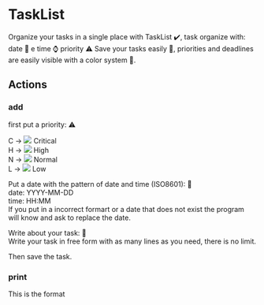 # TaskList
Organize your tasks in a single place with TaskList ✔️, task organize with:
date 📆 e time ⌚
priority ⚠️
Save your tasks easily 📝, priorities and deadlines are easily visible with a color system 🌈.
## Actions
### add
first put a priority: ⚠️<br>

C -> ![](https://placehold.co/15x15/ff4050/ff4050.png) Critical<br> 
H -> ![](https://placehold.co/20X20/e5bf00/e5bf00.png) High <br> 
N -> ![](https://placehold.co/20X20/4fc414/4fc414.png) Normal<br> 
L -> ![](https://placehold.co/20X20/1fb0ff/1fb0ff.png) Low <br>

Put a date with the pattern of date and time (ISO8601): 📆<br>
date: YYYY-MM-DD <br>
time: HH:MM <br>
If you put in a incorrect formart or a date that does not exist the program will know and ask to replace the date.

Write about your task: 📝 <br>
Write your task in free form with as many lines as you need, there is no limit.<br>

Then save the task.
### print
This is the format 
